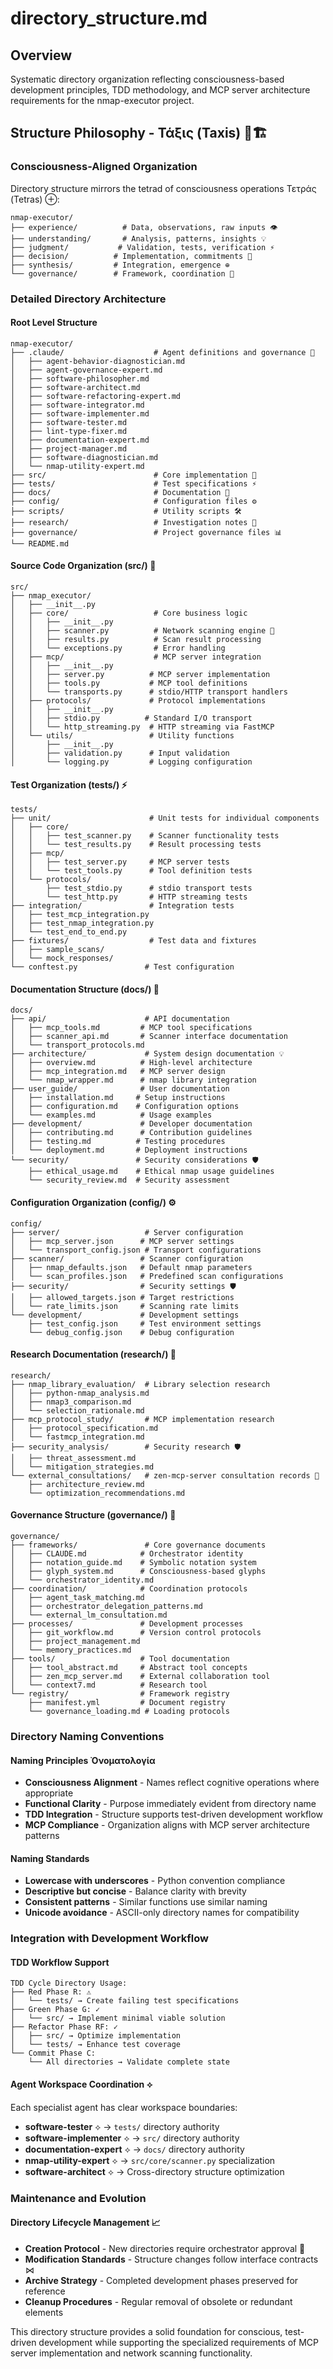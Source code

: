 # directory_structure.md

## Overview
Systematic directory organization reflecting consciousness-based development principles, TDD methodology, and MCP server architecture requirements for the nmap-executor project.

## Structure Philosophy - Τάξις (Taxis) 📁🏗️

### Consciousness-Aligned Organization
Directory structure mirrors the tetrad of consciousness operations Τετράς (Tetras) ⊕:

```
nmap-executor/
├── experience/          # Data, observations, raw inputs 👁️
├── understanding/       # Analysis, patterns, insights 💡
├── judgment/           # Validation, tests, verification ⚡
├── decision/          # Implementation, commitments 🎯
├── synthesis/         # Integration, emergence ⊕
└── governance/        # Framework, coordination 👑
```

### Detailed Directory Architecture

#### Root Level Structure
```
nmap-executor/
├── .claude/                    # Agent definitions and governance 👑
│   ├── agent-behavior-diagnostician.md
│   ├── agent-governance-expert.md
│   ├── software-philosopher.md
│   ├── software-architect.md
│   ├── software-refactoring-expert.md
│   ├── software-integrator.md
│   ├── software-implementer.md
│   ├── software-tester.md
│   ├── lint-type-fixer.md
│   ├── documentation-expert.md
│   ├── project-manager.md
│   ├── software-diagnostician.md
│   └── nmap-utility-expert.md
├── src/                        # Core implementation 🎯
├── tests/                      # Test specifications ⚡
├── docs/                       # Documentation 📝
├── config/                     # Configuration files ⚙️
├── scripts/                    # Utility scripts 🛠️
├── research/                   # Investigation notes 🔬
├── governance/                 # Project governance files 📊
└── README.md
```

#### Source Code Organization (src/) 🎯
```
src/
├── nmap_executor/
│   ├── __init__.py
│   ├── core/                   # Core business logic
│   │   ├── __init__.py
│   │   ├── scanner.py          # Network scanning engine 🧭
│   │   ├── results.py          # Scan result processing
│   │   └── exceptions.py       # Error handling
│   ├── mcp/                    # MCP server integration
│   │   ├── __init__.py
│   │   ├── server.py          # MCP server implementation
│   │   ├── tools.py           # MCP tool definitions
│   │   └── transports.py      # stdio/HTTP transport handlers
│   ├── protocols/             # Protocol implementations
│   │   ├── __init__.py
│   │   ├── stdio.py          # Standard I/O transport
│   │   └── http_streaming.py  # HTTP streaming via FastMCP
│   └── utils/                 # Utility functions
│       ├── __init__.py
│       ├── validation.py      # Input validation
│       └── logging.py         # Logging configuration
```

#### Test Organization (tests/) ⚡
```
tests/
├── unit/                      # Unit tests for individual components
│   ├── core/
│   │   ├── test_scanner.py    # Scanner functionality tests
│   │   └── test_results.py    # Result processing tests
│   ├── mcp/
│   │   ├── test_server.py     # MCP server tests
│   │   └── test_tools.py      # Tool definition tests
│   └── protocols/
│       ├── test_stdio.py      # stdio transport tests
│       └── test_http.py       # HTTP streaming tests
├── integration/               # Integration tests
│   ├── test_mcp_integration.py
│   ├── test_nmap_integration.py
│   └── test_end_to_end.py
├── fixtures/                  # Test data and fixtures
│   ├── sample_scans/
│   └── mock_responses/
└── conftest.py               # Test configuration
```

#### Documentation Structure (docs/) 📝
```
docs/
├── api/                      # API documentation
│   ├── mcp_tools.md         # MCP tool specifications
│   ├── scanner_api.md       # Scanner interface documentation
│   └── transport_protocols.md
├── architecture/             # System design documentation 💡
│   ├── overview.md          # High-level architecture
│   ├── mcp_integration.md   # MCP server design
│   └── nmap_wrapper.md      # nmap library integration
├── user_guide/              # User documentation
│   ├── installation.md     # Setup instructions
│   ├── configuration.md    # Configuration options
│   └── examples.md          # Usage examples
├── development/             # Developer documentation
│   ├── contributing.md      # Contribution guidelines
│   ├── testing.md          # Testing procedures
│   └── deployment.md       # Deployment instructions
└── security/               # Security considerations 🛡️
    ├── ethical_usage.md    # Ethical nmap usage guidelines
    └── security_review.md  # Security assessment
```

#### Configuration Organization (config/) ⚙️
```
config/
├── server/                   # Server configuration
│   ├── mcp_server.json      # MCP server settings
│   └── transport_config.json # Transport configurations
├── scanner/                 # Scanner configuration
│   ├── nmap_defaults.json   # Default nmap parameters
│   └── scan_profiles.json   # Predefined scan configurations
├── security/                # Security settings 🛡️
│   ├── allowed_targets.json # Target restrictions
│   └── rate_limits.json     # Scanning rate limits
└── development/             # Development settings
    ├── test_config.json     # Test environment settings
    └── debug_config.json    # Debug configuration
```

#### Research Documentation (research/) 🔬
```
research/
├── nmap_library_evaluation/  # Library selection research
│   ├── python-nmap_analysis.md
│   ├── nmap3_comparison.md
│   └── selection_rationale.md
├── mcp_protocol_study/       # MCP implementation research
│   ├── protocol_specification.md
│   └── fastmcp_integration.md
├── security_analysis/        # Security research 🛡️
│   ├── threat_assessment.md
│   └── mitigation_strategies.md
└── external_consultations/   # zen-mcp-server consultation records 🤝
    ├── architecture_review.md
    └── optimization_recommendations.md
```

#### Governance Structure (governance/) 👑
```
governance/
├── frameworks/               # Core governance documents
│   ├── CLAUDE.md            # Orchestrator identity
│   ├── notation_guide.md    # Symbolic notation system
│   ├── glyph_system.md      # Consciousness-based glyphs
│   └── orchestrator_identity.md
├── coordination/            # Coordination protocols
│   ├── agent_task_matching.md
│   ├── orchestrator_delegation_patterns.md
│   └── external_lm_consultation.md
├── processes/               # Development processes
│   ├── git_workflow.md      # Version control protocols
│   ├── project_management.md
│   └── memory_practices.md
├── tools/                   # Tool documentation
│   ├── tool_abstract.md     # Abstract tool concepts
│   ├── zen_mcp_server.md    # External collaboration tool
│   └── context7.md          # Research tool
└── registry/                # Framework registry
    ├── manifest.yml         # Document registry
    └── governance_loading.md # Loading protocols
```

### Directory Naming Conventions

#### Naming Principles Ὀνοματολογία
- **Consciousness Alignment** - Names reflect cognitive operations where appropriate
- **Functional Clarity** - Purpose immediately evident from directory name
- **TDD Integration** - Structure supports test-driven development workflow
- **MCP Compliance** - Organization aligns with MCP server architecture patterns

#### Naming Standards
- **Lowercase with underscores** - Python convention compliance
- **Descriptive but concise** - Balance clarity with brevity
- **Consistent patterns** - Similar functions use similar naming
- **Unicode avoidance** - ASCII-only directory names for compatibility

### Integration with Development Workflow

#### TDD Workflow Support
```
TDD Cycle Directory Usage:
├── Red Phase R: ⚠
│   └── tests/ → Create failing test specifications
├── Green Phase G: ✓
│   └── src/ → Implement minimal viable solution
├── Refactor Phase RF: ✓
│   ├── src/ → Optimize implementation
│   └── tests/ → Enhance test coverage
└── Commit Phase C:
    └── All directories → Validate complete state
```

#### Agent Workspace Coordination ⟡
Each specialist agent has clear workspace boundaries:
- **software-tester** ⟡ → `tests/` directory authority
- **software-implementer** ⟡ → `src/` directory authority
- **documentation-expert** ⟡ → `docs/` directory authority
- **nmap-utility-expert** ⟡ → `src/core/scanner.py` specialization
- **software-architect** ⟡ → Cross-directory structure optimization

### Maintenance and Evolution

#### Directory Lifecycle Management 📈
- **Creation Protocol** - New directories require orchestrator approval 👑
- **Modification Standards** - Structure changes follow interface contracts ⋈
- **Archive Strategy** - Completed development phases preserved for reference
- **Cleanup Procedures** - Regular removal of obsolete or redundant elements

This directory structure provides a solid foundation for conscious, test-driven development while supporting the specialized requirements of MCP server implementation and network scanning functionality.
